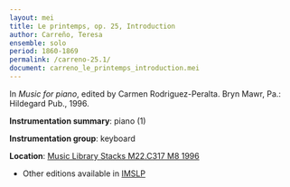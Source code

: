```yaml
---
layout: mei
title: Le printemps, op. 25, Introduction
author: Carreño, Teresa
ensemble: solo
period: 1860-1869
permalink: /carreno-25.1/
document: carreno_le_printemps_introduction.mei
---
```


In *Music for piano*, edited by Carmen Rodriguez-Peralta. Bryn Mawr, Pa.: Hildegard Pub., 1996.

**Instrumentation summary**: piano (1)

**Instrumentation group**: keyboard

**Location**: <a href="https://tufts-primo.hosted.exlibrisgroup.com/permalink/f/bnf7qa/01TUN_ALMA21113580720003851" target="_blank">Music Library Stacks M22.C317 M8 1996</a>
- Other editions available in <a href="https://imslp.org/wiki/Le_printemps%2C_Op.25_(Carre%C3%B1o%2C_Teresa)" target="_blank">IMSLP</a>
